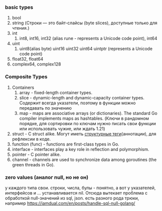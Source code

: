 ### basic types

1. bool
2. string (Строки — это байт-слайсы (byte slices), доступные только для чтения.)
3. int  
   1. int8, int16, int32 (alias rune - represents a Unicode code point), int64 
4. uint 
   1. uint8(alias byte) uint16 uint32 uint64 uintptr (represents a Unicode code point)
5. float32, float64
6. complex64, complex128 

### Composite Types

1. Containers
   1. array - fixed-length container types.
   2. slice - dynamic-length and dynamic-capacity container types. Содержит всегда указатели, поэтому в функции можно передавать по значению
   3. map - maps are associative arrays (or dictionaries). The standard Go compiler implements maps as hashtables. (Ключи в рандомном порядке, для сортировки по ключам нужно писать свои функции или использовать чужие, или ждать 1.21)
2. struct - C struct alike. Могут иметь [структурные теги](https://www.digitalocean.com/community/tutorials/how-to-use-struct-tags-in-go-ru)(аннотации), для рефлексии в коде.
3. function (func) - functions are first-class types in Go.
4. interface - interfaces play a key role in reflection and polymorphism.
5. pointer - C pointer alike.
6. channel - channels are used to synchronize data among goroutines (the green threads in Go).




 

### zero values (аналог null, но не он)
у каждого типа свои. строки, числа, булы - понятно,
а вот у указателей, интерфейсов и ... устанавливается nil.
Отсюда вытекает проблема с обработкой null-значений из sql, json. есть разного рода трюки, например https://iamdual.com/en/posts/handle-sql-null-golang/ 
